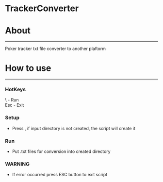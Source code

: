 # TrackerConverter

# About
------------------------------------------------------
Poker tracker txt file converter to another plaftorm

# How to use
------------------------------------------------------
### HotKeys
\ - Run  
Esc - Exit  
  
### Setup  
- Press \, if input directory is not created, the script will create it  

### Run  
- Put .txt files for conversion into created directory  

### WARNING
- If error occurred press ESC button to exit script
